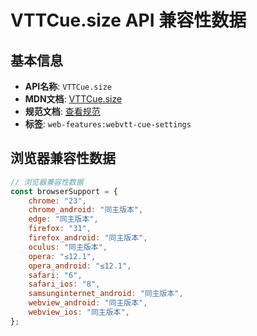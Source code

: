 # VTTCue.size API 兼容性数据

## 基本信息

- **API名称**: `VTTCue.size`
- **MDN文档**: [VTTCue.size](https://developer.mozilla.org/docs/Web/API/VTTCue/size)
- **规范文档**: [查看规范](https://w3c.github.io/webvtt/#dom-vttcue-size)
- **标签**: `web-features:webvtt-cue-settings`

## 浏览器兼容性数据

```javascript
// 浏览器兼容性数据
const browserSupport = {
    chrome: "23",
    chrome_android: "同主版本",
    edge: "同主版本",
    firefox: "31",
    firefox_android: "同主版本",
    oculus: "同主版本",
    opera: "≤12.1",
    opera_android: "≤12.1",
    safari: "6",
    safari_ios: "8",
    samsunginternet_android: "同主版本",
    webview_android: "同主版本",
    webview_ios: "同主版本",
};

```

